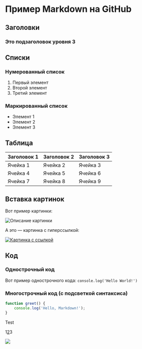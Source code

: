 # Пример Markdown на GitHub

## Заголовки
### Это подзаголовок уровня 3

## Списки

### Нумерованный список
1. Первый элемент
2. Второй элемент
3. Третий элемент

### Маркированный список
- Элемент 1
- Элемент 2
- Элемент 3

## Таблица
| Заголовок 1 | Заголовок 2 | Заголовок 3 |
|-------------|-------------|-------------|
| Ячейка 1    | Ячейка 2    | Ячейка 3    |
| Ячейка 4    | Ячейка 5    | Ячейка 6    |
| Ячейка 7    | Ячейка 8    | Ячейка 9    |

## Вставка картинок
Вот пример картинки:

![Описание картинки](https://pplbandage.ru/api/v1/workshop/wrbs4h/og)

А это — картинка с гиперссылкой:

[![Картинка с ссылкой](https://pplbandage.ru/api/v1/workshop/wrbs4h/og)](https://example.com)

## Код

### Однострочный код
Вот пример однострочного кода: `console.log('Hello World!')`

### Многострочный код (с подсветкой синтаксиса)
```javascript
function greet() {
    console.log('Hello, Markdown!');
}
```
<Note>
Test
</Note>

<Note>
<script>alert("hello from XSS vulnerability :)");</script>
</Note>

<Note>
<p>1<a href="https://pepsi.andcool.ru">2</a>3</p>
</Note>

<Note>
<img src="https://pplbandage.ru/api/v1/workshop/wrbs4h/og" />
</Note>
